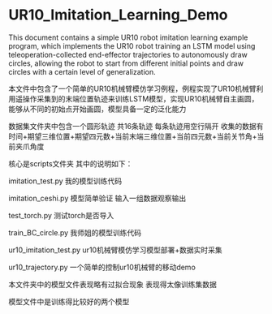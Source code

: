 # UR10_Imitation_Learning_Demo
This document contains a simple UR10 robot imitation learning example program, which implements the UR10 robot training an LSTM model using teleoperation-collected end-effector trajectories to autonomously draw circles, allowing the robot to start from different initial points and draw circles with a certain level of generalization.

本文件中包含了一个简单的UR10机械臂模仿学习例程，例程实现了UR10机械臂利用遥操作采集到的末端位置轨迹来训练LSTM模型，实现UR10机械臂自主画圆，能够从不同的初始点开始画圆，模型具备一定的泛化能力

数据集文件夹中包含一个圆形轨迹 共16条轨迹 每条轨迹用空行隔开 收集的数据有时间+期望三维位置+期望四元数+当前末端三维位置+当前四元数+当前关节角+当前夹爪角度

核心是scripts文件夹 其中的说明如下：

imitation_test.py 我的模型训练代码

imitation_ceshi.py 模型简单验证 输入一组数据观察输出

test_torch.py 测试torch是否导入

train_BC_circle.py 我师姐的模型训练代码

ur10_imitation_test.py ur10机械臂模仿学习模型部署+数据实时采集

ur10_trajectory.py 一个简单的控制ur10机械臂的移动demo

本文件夹中的模型文件表现略有过拟合现象 表现得太像训练集数据

模型文件中是训练得比较好的两个模型
